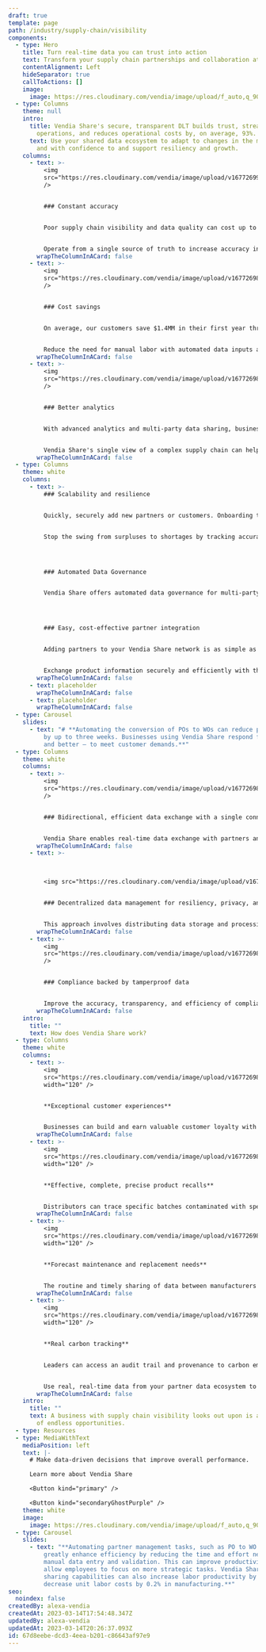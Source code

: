 ```yaml
---
draft: true
template: page
path: /industry/supply-chain/visibility
components:
  - type: Hero
    title: Turn real-time data you can trust into action
    text: Transform your supply chain partnerships and collaboration at scale.
    contentAlignment: Left
    hideSeparator: true
    callToActions: []
    image:
      image: https://res.cloudinary.com/vendia/image/upload/f_auto,q_90/v1678815975/Website/Iso/Group_ccbmyd.png
  - type: Columns
    theme: null
    intro:
      title: Vendia Share's secure, transparent DLT builds trust, streamlines
        operations, and reduces operational costs by, on average, 93%.
      text: Use your shared data ecosystem to adapt to changes in the market rapidly
        and with confidence to and support resiliency and growth.
    columns:
      - text: >-
          <img
          src="https://res.cloudinary.com/vendia/image/upload/v1677269903/Website/Icons/Blue%20icons/Analytics_94_xc01l1.svg"  class="image-float-left"
          />


          ### Constant accuracy


          Poor supply chain visibility and data quality can cost up to 15% of operations. 


          Operate from a single source of truth to increase accuracy in data input and processing, improve inventory management and quality control, reduce rework and returns, and elevate customer satisfaction.
        wrapTheColumnInACard: false
      - text: >-
          <img
          src="https://res.cloudinary.com/vendia/image/upload/v1677269822/Website/Icons/Blue%20icons/Money_86_jlpsvi.svg"  class="image-float-left"
          />


          ### Cost savings


          On average, our customers save $1.4MM in their first year through efficiency improvements with Vendia Share. 


          Reduce the need for manual labor with automated data inputs and reconciliation that minimize human errors and optimize procurement and production processes.
        wrapTheColumnInACard: false
      - text: >-
          <img
          src="https://res.cloudinary.com/vendia/image/upload/v1677269898/Website/Icons/Blue%20icons/Analytics_79_zyh5qc.svg"  class="image-float-left"
          />


          ### Better analytics


          With advanced analytics and multi-party data sharing, businesses can improve throughput and see potential EBITDA margin improvements of 4% to 10%.


          Vendia Share's single view of a complex supply chain can help businesses identify trends and opportunities better and faster.
        wrapTheColumnInACard: false
  - type: Columns
    theme: white
    columns:
      - text: >-
          ### Scalability and resilience


          Quickly, securely add new partners or customers. Onboarding takes only minutes, and information exchange infrastructure scales automatically..Security and predictability


          Stop the swing from surpluses to shortages by tracking accurate, up-to-date upstream and downstream data across every partner in every tier in your supply chain.




          ### Automated Data Governance


          Vendia Share offers automated data governance for multi-party data sharing using Organizations and Access Controls List (ACLs), enabling customers to have control over their shared data outside their trust boundaries.




          ### Easy, cost-effective partner integration


          Adding partners to your Vendia Share network is as simple as inviting an external party to your Slack community. Scale up partners across tiers with Vendia Share's serverless infrastructure (which is 35% more cost-effective than server-based solutions).Built-in compliance for regulated industries


          Exchange product information securely and efficiently with their partners, ensuring compliance with regulations and standards while reducing the risk of errors and non-compliance.
        wrapTheColumnInACard: false
      - text: placeholder
        wrapTheColumnInACard: false
      - text: placeholder
        wrapTheColumnInACard: false
  - type: Carousel
    slides:
      - text: "# **Automating the conversion of POs to WOs can reduce processing times
          by up to three weeks. Businesses using Vendia Share respond faster —
          and better — to meet customer demands.**"
  - type: Columns
    theme: white
    columns:
      - text: >-
          <img
          src="https://res.cloudinary.com/vendia/image/upload/v1677269870/Website/Icons/Blue%20icons/Tech_112_dqvknn.svg"  class="image-float-left"
          />


          ### Bidirectional, efficient data exchange with a single connection


          Vendia Share enables real-time data exchange with partners and systems without the need to establish a new connection per partner pair, perfect for modern web applications that require real-time data exchange and communication with hundreds of partners.
        wrapTheColumnInACard: false
      - text: >-
          ﻿


          <img src="https://res.cloudinary.com/vendia/image/upload/v1677269870/Website/Icons/Blue%20icons/Tech_111_w4ppei.svg"  class="image-float-left" />


          ### Decentralized data management for resiliency, privacy, and control


          This approach involves distributing data storage and processing across multiple nodes or devices rather than single, centralized server or database. Benefits include improved resilience, security, privacy, cost reduction, and greater control over data ownership and usage.
        wrapTheColumnInACard: false
      - text: >-
          <img
          src="https://res.cloudinary.com/vendia/image/upload/v1677269814/Website/Icons/Blue%20icons/Media_111_mtm4e3.svg"  class="image-float-left"
          />


          ### Compliance backed by tamperproof data


          Improve the accuracy, transparency, and efficiency of compliance processes while reducing risk. Vendia Share's distributed ledger offers a secure, auditable record of transactions and activities to help ensure compliance with policies and regulations.
        wrapTheColumnInACard: false
    intro:
      title: ""
      text: How does Vendia Share work?
  - type: Columns
    theme: white
    columns:
      - text: >-
          <img
          src="https://res.cloudinary.com/vendia/image/upload/v1677269866/Website/Icons/Blue%20icons/Supply_chain_36_nnk01n.svg"  class="image-float-left"
          width="120" />


          **Exceptional customer experiences**


          Businesses can build and earn valuable customer loyalty with visible, well-managed inventory, tie product quality feedback to specific suppliers, and ensure on-time or fast delivery in the market or at home.
        wrapTheColumnInACard: false
      - text: >-
          <img
          src="https://res.cloudinary.com/vendia/image/upload/v1677269865/Website/Icons/Blue%20icons/Supply_chain_33_bekti3.svg"  class="image-float-left"
          width="120" />


          **Effective, complete, precise product recalls**


          Distributors can trace specific batches contaminated with speed and precision, protecting their brand reputation and saving the company, their risk profile, and the environment from the costs of over-disposing.
        wrapTheColumnInACard: false
      - text: >-
          <img
          src="https://res.cloudinary.com/vendia/image/upload/v1677269866/Website/Icons/Blue%20icons/Supply_chain_37_sqqpxz.svg"  class="image-float-left"
          width="120" />


          **Forecast maintenance and replacement needs**


          The routine and timely sharing of data between manufacturers about the equipment used in manufacturing operations will allow sellers to forecast maintenance schedules and conduct maintenance procedures efficiently.
        wrapTheColumnInACard: false
      - text: >-
          <img
          src="https://res.cloudinary.com/vendia/image/upload/v1677269863/Website/Icons/Blue%20icons/Supply_chain_27_l8ojcl.svg"  class="image-float-left"
          width="120" />


          **Real carbon tracking**


          Leaders can access an audit trail and provenance to carbon emissions calculations, starting with reported performance, then tracking emissions down to the part and the component level from a specific supplier.


          Use real, real-time data from your partner data ecosystem to set reduction targets, identify precise areas for improvement, and demonstrate the company's real impact to sustainability objectives
        wrapTheColumnInACard: false
    intro:
      title: ""
      text: A business with supply chain visibility looks out upon is a horizon full
        of endless opportunities.
  - type: Resources
  - type: MediaWithText
    mediaPosition: left
    text: |-
      # Make data-driven decisions that improve overall performance.

      Learn more about Vendia Share

      <Button kind="primary" />

      <Button kind="secondaryGhostPurple" />
    theme: white
    image:
      image: https://res.cloudinary.com/vendia/image/upload/f_auto,q_90/v1677268224/Website/Iso/VendiaShare_iso_lnmpta.svg
  - type: Carousel
    slides:
      - text: "**Automating partner management tasks, such as PO to WO conversion, can
          greatly enhance efficiency by reducing the time and effort needed for
          manual data entry and validation. This can improve productivity and
          allow employees to focus on more strategic tasks. Vendia Share's data
          sharing capabilities can also increase labor productivity by 4.7% and
          decrease unit labor costs by 0.2% in manufacturing.**"
seo:
  noindex: false
createdBy: alexa-vendia
createdAt: 2023-03-14T17:54:48.347Z
updatedBy: alexa-vendia
updatedAt: 2023-03-14T20:26:37.093Z
id: 67d8eebe-dcd3-4eea-b201-c86643af97e9
---
```

